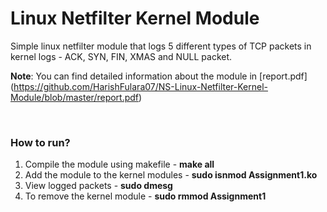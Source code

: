 # Linux Netfilter Kernel Module

Simple linux netfilter module that logs 5 different types of TCP packets in kernel logs - ACK, SYN, FIN, XMAS and NULL packet.

**Note**: You can find detailed information about the module in [report.pdf] (https://github.com/HarishFulara07/NS-Linux-Netfilter-Kernel-Module/blob/master/report.pdf)
 
 <br>
 
### How to run?
1. Compile the module using makefile - **make all**
2. Add the module to the kernel modules - **sudo isnmod Assignment1.ko**
3. View logged packets - **sudo dmesg**
4. To remove the kernel module - **sudo rmmod Assignment1**
